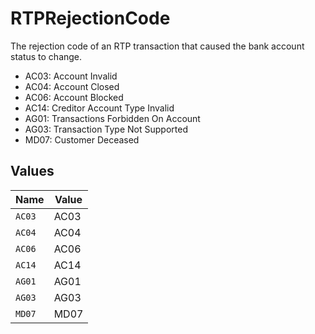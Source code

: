 # RTPRejectionCode

The rejection code of an RTP transaction that caused the bank account status to change.

- AC03: Account Invalid
- AC04: Account Closed
- AC06: Account Blocked
- AC14: Creditor Account Type Invalid
- AG01: Transactions Forbidden On Account
- AG03: Transaction Type Not Supported
- MD07: Customer Deceased


## Values

| Name   | Value  |
| ------ | ------ |
| `AC03` | AC03   |
| `AC04` | AC04   |
| `AC06` | AC06   |
| `AC14` | AC14   |
| `AG01` | AG01   |
| `AG03` | AG03   |
| `MD07` | MD07   |